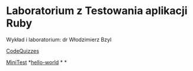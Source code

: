 # Laboratorium z Testowania aplikacji Ruby

Wykład i laboratorium: dr Włodzimierz Bzyl

[CodeQuizzes](https://github.com/my-rspec/hello-rspec-JakubBalcerowicz/tree/master/CodeQuizzes)

[MiniTest](https://github.com/my-rspec/hello-rspec-JakubBalcerowicz/tree/master/MiniTest)
*[hello-world](https://github.com/my-rspec/hello-rspec-JakubBalcerowicz/tree/master/MiniTest/test/hello-wrold)
*
*
